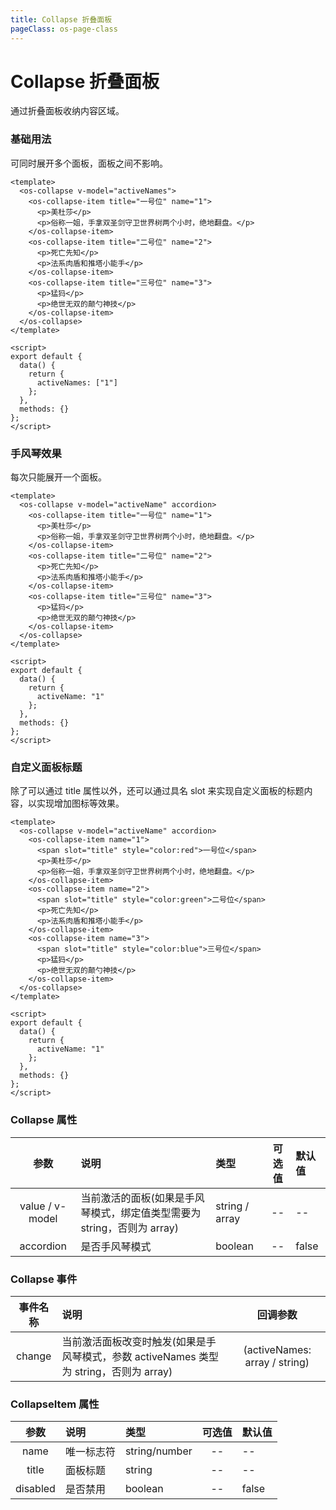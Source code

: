 ```yaml
---
title: Collapse 折叠面板
pageClass: os-page-class
---
```


# Collapse 折叠面板

<p class="os-vuepress-my-p">
  通过折叠面板收纳内容区域。
</p>

### 基础用法

<p class="os-vuepress-my-p">
  可同时展开多个面板，面板之间不影响。
</p>

<template>
  <os-collapse v-model="activeNames">
    <os-collapse-item title="一号位" name="1">
      <p>美杜莎</p>
      <p>俗称一姐，手拿双圣剑守卫世界树两个小时，绝地翻盘。</p>
    </os-collapse-item>
    <os-collapse-item title="二号位" name="2">
      <p>死亡先知</p>
      <p>法系肉盾和推塔小能手</p>
    </os-collapse-item>
    <os-collapse-item title="三号位" name="3">
      <p>猛犸</p>
      <p>绝世无双的颠勺神技</p>
    </os-collapse-item>
  </os-collapse>
</template>

```vue
<template>
  <os-collapse v-model="activeNames">
    <os-collapse-item title="一号位" name="1">
      <p>美杜莎</p>
      <p>俗称一姐，手拿双圣剑守卫世界树两个小时，绝地翻盘。</p>
    </os-collapse-item>
    <os-collapse-item title="二号位" name="2">
      <p>死亡先知</p>
      <p>法系肉盾和推塔小能手</p>
    </os-collapse-item>
    <os-collapse-item title="三号位" name="3">
      <p>猛犸</p>
      <p>绝世无双的颠勺神技</p>
    </os-collapse-item>
  </os-collapse>
</template>

<script>
export default {
  data() {
    return {
      activeNames: ["1"]
    };
  },
  methods: {}
};
</script>
```

### 手风琴效果

<p class="os-vuepress-my-p">
  每次只能展开一个面板。
</p>

<template>
  <os-collapse v-model="activeName" accordion>
    <os-collapse-item title="一号位" name="1">
      <p>美杜莎</p>
      <p>俗称一姐，手拿双圣剑守卫世界树两个小时，绝地翻盘。</p>
    </os-collapse-item>
    <os-collapse-item title="二号位" name="2">
      <p>死亡先知</p>
      <p>法系肉盾和推塔小能手</p>
    </os-collapse-item>
    <os-collapse-item title="三号位" name="3">
      <p>猛犸</p>
      <p>绝世无双的颠勺神技</p>
    </os-collapse-item>
  </os-collapse>
</template>

```vue
<template>
  <os-collapse v-model="activeName" accordion>
    <os-collapse-item title="一号位" name="1">
      <p>美杜莎</p>
      <p>俗称一姐，手拿双圣剑守卫世界树两个小时，绝地翻盘。</p>
    </os-collapse-item>
    <os-collapse-item title="二号位" name="2">
      <p>死亡先知</p>
      <p>法系肉盾和推塔小能手</p>
    </os-collapse-item>
    <os-collapse-item title="三号位" name="3">
      <p>猛犸</p>
      <p>绝世无双的颠勺神技</p>
    </os-collapse-item>
  </os-collapse>
</template>

<script>
export default {
  data() {
    return {
      activeName: "1"
    };
  },
  methods: {}
};
</script>
```

### 自定义面板标题

<p class="os-vuepress-my-p">
  除了可以通过 title 属性以外，还可以通过具名 slot 来实现自定义面板的标题内容，以实现增加图标等效果。
</p>

<template>
  <os-collapse v-model="activeName" accordion>
    <os-collapse-item name="1">
      <span slot="title" style="color:red">一号位</span>
      <p>美杜莎</p>
      <p>俗称一姐，手拿双圣剑守卫世界树两个小时，绝地翻盘。</p>
    </os-collapse-item>
    <os-collapse-item name="2">
      <span slot="title" style="color:green">二号位</span>
      <p>死亡先知</p>
      <p>法系肉盾和推塔小能手</p>
    </os-collapse-item>
    <os-collapse-item name="3">
      <span slot="title" style="color:blue">三号位</span>
      <p>猛犸</p>
      <p>绝世无双的颠勺神技</p>
    </os-collapse-item>
  </os-collapse>
</template>

```vue
<template>
  <os-collapse v-model="activeName" accordion>
    <os-collapse-item name="1">
      <span slot="title" style="color:red">一号位</span>
      <p>美杜莎</p>
      <p>俗称一姐，手拿双圣剑守卫世界树两个小时，绝地翻盘。</p>
    </os-collapse-item>
    <os-collapse-item name="2">
      <span slot="title" style="color:green">二号位</span>
      <p>死亡先知</p>
      <p>法系肉盾和推塔小能手</p>
    </os-collapse-item>
    <os-collapse-item name="3">
      <span slot="title" style="color:blue">三号位</span>
      <p>猛犸</p>
      <p>绝世无双的颠勺神技</p>
    </os-collapse-item>
  </os-collapse>
</template>

<script>
export default {
  data() {
    return {
      activeName: "1"
    };
  },
  methods: {}
};
</script>
```

<!-- 以下是运行代码 -->
<script>
export default {
  data() {
    return {
      activeNames: ["1"],
      activeName: "1"
    }
  },
  methods: {
  }
}
</script>

### Collapse 属性

|      参数       | 说明                                                                    | 类型           | 可选值 | 默认值 |
| :-------------: | :---------------------------------------------------------------------- | :------------- | :----: | :----- |
| value / v-model | 当前激活的面板(如果是手风琴模式，绑定值类型需要为 string，否则为 array) | string / array |   --   | --     |
|    accordion    | 是否手风琴模式                                                          | boolean        |   --   | false  |

### Collapse 事件

| 事件名称 | 说明                                                                                   |           回调参数            |
| :------: | :------------------------------------------------------------------------------------- | :---------------------------: |
|  change  | 当前激活面板改变时触发(如果是手风琴模式，参数 activeNames 类型为 string，否则为 array) | (activeNames: array / string) |

### CollapseItem 属性

|   参数   | 说明       | 类型          | 可选值 | 默认值 |
| :------: | :--------- | :------------ | :----: | :----- |
|   name   | 唯一标志符 | string/number |   --   | --     |
|  title   | 面板标题   | string        |   --   | --     |
| disabled | 是否禁用   | boolean       |   --   | false  |
